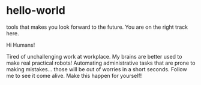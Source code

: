 # hello-world
tools that makes you look forward to the future. You are on the right track here.

Hi Humans!

Tired of unchallenging work at workplace. My brains are better used to make real practical robots! Automating administrative tasks that are prone to making mistakes... those will be out of worries in a short seconds. Follow me to see it come alive. Make this happen for yourself!


